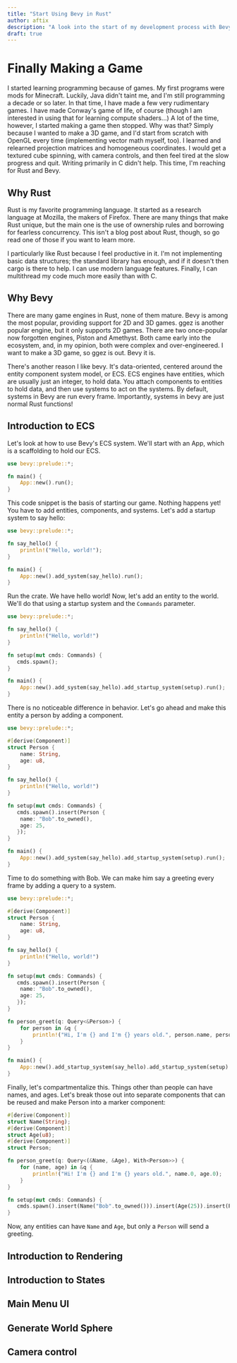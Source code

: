 ```yaml
---
title: "Start Using Bevy in Rust"
author: aftix
description: "A look into the start of my development process with Bevy"
draft: true
---
```


# Finally Making a Game

I started learning programming because of games. My first programs were
mods for Minecraft. Luckily, Java didn't taint me, and I'm still programming
a decade or so later. In that time, I have made a few very rudimentary games.
I have made Conway's game of life, of course (though I am interested in using that for
learning compute shaders...) A lot of the time, however, I started making a game then stopped.
Why was that? Simply because I wanted to make a 3D game, and I'd start from scratch with OpenGL
every time (implementing vector math myself, too). I learned and relearned projection matrices and
homogeneous coordinates. I would get a textured cube spinning, with camera controls, and then feel tired
at the slow progress and quit. Writing primarily in C didn't help. This time, I'm reaching for Rust
and Bevy.

## Why Rust

Rust is my favorite programming language. It started as a research language at Mozilla, the makers of
Firefox. There are many things that make Rust unique, but the main one is the use of ownership rules and
borrowing for fearless concurrency. This isn't a blog post about Rust, though, so go read one of those if
you want to learn more.

I particularly like Rust because I feel productive in it. I'm not implementing basic data structures; the
standard library has enough, and if it doesn't then cargo is there to help. I can use modern language features.
Finally, I can multithread my code much more easily than with C.

## Why Bevy

There are many game engines in Rust, none of them mature. Bevy is among the most popular, providing
support for 2D and 3D games. ggez is another popular engine, but it only supports 2D games. There are
two once-popular now forgotten engines, Piston and Amethyst. Both came early into the ecosystem, and,
in my opinion, both were complex and over-engineered. I want to make a 3D game, so ggez is out. Bevy it is.

There's another reason I like bevy. It's data-oriented, centered around the entity component system model, or
ECS. ECS engines have entities, which are usually just an integer, to hold data. You attach components to entities
to hold data, and then use systems to act on the systems. By default, systems in Bevy are run every frame. Importantly,
systems in bevy are just normal Rust functions!

## Introduction to ECS

Let's look at how to use Bevy's ECS system. We'll start with an App, which is a
scaffolding to hold our ECS.

```rust
use bevy::prelude::*;

fn main() {
    App::new().run();
}
```

This code snippet is the basis of starting our game. Nothing happens yet! You have to add entities, components,
and systems. Let's add a startup system to say hello:

```rust
use bevy::prelude::*;

fn say_hello() {
    println!("Hello, world!");
}

fn main() {
    App::new().add_system(say_hello).run();
}
```

Run the crate. We have hello world!
 Now, let's add an entity to the world. We'll do that using a startup system
and the `Commands` parameter.

```rust
use bevy::prelude::*;

fn say_hello() {
    println!("Hello, world!")
}

fn setup(mut cmds: Commands) {
   cmds.spawn(); 
}

fn main() {
    App::new().add_system(say_hello).add_startup_system(setup).run();
}
```

There is no noticeable difference in behavior. Let's go ahead and make this entity a
person by adding a component.

```rust
use bevy::prelude::*;

#[derive(Component)]
struct Person {
    name: String,
    age: u8,
}

fn say_hello() {
    println!("Hello, world!")
}

fn setup(mut cmds: Commands) {
   cmds.spawn().insert(Person {
    name: "Bob".to_owned(),
    age: 25,
   }); 
}

fn main() {
    App::new().add_system(say_hello).add_startup_system(setup).run();
}
```

Time to do something with Bob. We can make him say a greeting every frame by adding a query to a system.

```rust
use bevy::prelude::*;

#[derive(Component)]
struct Person {
    name: String,
    age: u8,
}

fn say_hello() {
    println!("Hello, world!")
}

fn setup(mut cmds: Commands) {
   cmds.spawn().insert(Person {
    name: "Bob".to_owned(),
    age: 25,
   }); 
}

fn person_greet(q: Query<&Person>) {
    for person in &q {
        println!("Hi, I'm {} and I'm {} years old.", person.name, person.age);
    }
}

fn main() {
    App::new().add_startup_system(say_hello).add_startup_system(setup).add_system(person_greet).run();
}
```

Finally, let's compartmentalize this. Things other than people can have names, and ages.
Let's break those out into separate components that can be reused and make Person into a marker
component:

```rust
#[derive(Component)]
struct Name(String);
#[derive(Component)]
struct Age(u8);
#[derive(Component)]
struct Person;

fn person_greet(q: Query<(&Name, &Age), With<Person>>) {
    for (name, age) in &q {
        println!("Hi! I'm {} and I'm {} years old.", name.0, age.0);
    }
}

fn setup(mut cmds: Commands) {
   cmds.spawn().insert(Name("Bob".to_owned())).insert(Age(25)).insert(Person);
}
```

Now, any entities can have `Name` and `Age`, but only a `Person` will send a greeting.

## Introduction to Rendering

## Introduction to States

## Main Menu UI

## Generate World Sphere

## Camera control